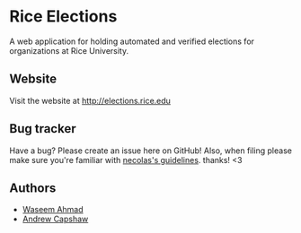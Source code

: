 Rice Elections
=================
A web application for holding automated and verified elections for organizations at Rice University.


Website
-------
Visit the website at http://elections.rice.edu


Bug tracker
-----------
Have a bug? Please create an issue here on GitHub! Also, when filing please make sure you're familiar with [necolas's guidelines](https://github.com/necolas/issue-guidelines). thanks! <3


Authors
-------
* [Waseem Ahmad](http://www.waseemahmad.com/)
* [Andrew Capshaw](http://capshaw.me/)